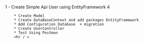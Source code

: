  1 -  Create Simple Api User using EntityFramework 4
		
		* Create Model 
		* Create DataBaseContext and add packages EntityFramework
		* Add Configuration Database  + migration
		* Create UserController
		* Test Using Postman
		<hr / >
